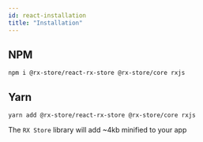 ```yaml
---
id: react-installation
title: "Installation"
---
```


## NPM

```
npm i @rx-store/react-rx-store @rx-store/core rxjs
```

## Yarn

```
yarn add @rx-store/react-rx-store @rx-store/core rxjs
```

The `RX Store` library will add ~4kb minified to your app
